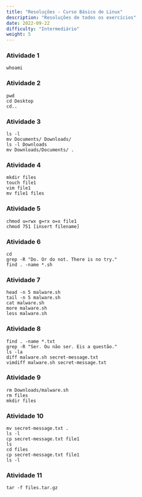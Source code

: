 ```yaml
---
title: "Resoluções - Curso Básico de Linux"
description: "Resoluções de todos os exercícios"
date: 2022-09-22
difficulty: "Intermediário"
weight: 5
---
```


### Atividade 1

```
whoami
```

### Atividade 2

```
pwd
cd Desktop
cd..
```

### Atividade 3

```
ls -l
mv Documents/ Downloads/
ls -l Downloads
mv Downloads/Documents/ .
```

### Atividade 4

```
mkdir files
touch file1
vim file1
mv file1 files
```

### Atividade 5

```
chmod u=rwx g=rx o=x file1
chmod 751 [insert filename]
```

### Atividade 6

```
cd
grep -R "Do. Or do not. There is no try."
find . -name *.sh
```

### Atividade 7

```
head -n 5 malware.sh
tail -n 5 malware.sh
cat malware.sh
more malware.sh
less malware.sh
```

### Atividade 8

```
find . -name *.txt
grep -R "Ser. Ou não ser. Eis a questão."
ls -la
diff malware.sh secret-message.txt
vimdiff malware.sh secret-message.txt
```

### Atividade 9

```
rm Downloads/malware.sh
rm files
mkdir files
```

### Atividade 10

```
mv secret-message.txt .
ls -l
cp secret-message.txt file1
ls
cd files
cp secret-message.txt file1
ls -l
```

### Atividade 11

```
tar -f files.tar.gz
```
